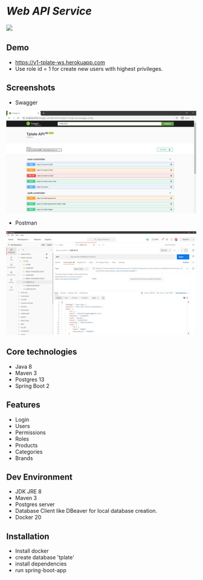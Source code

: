 # _Web API Service_
![](https://github.com/danielchungara1/v1-tplate-ws/workflows/tests/badge.svg)

## Demo
- https://v1-tplate-ws.herokuapp.com
- Use role id = 1 for create new users with highest privileges.

## Screenshots
- Swagger

![alt text](https://raw.githubusercontent.com/danielchungara1/v1-tplate-ws/develop/src/main/resources/imgs/readme/swagger.JPG?raw=true)

- Postman

![alt text](https://raw.githubusercontent.com/danielchungara1/v1-tplate-ws/develop/src/main/resources/imgs/readme/postman.JPG?raw=true)

## Core technologies 
- Java 8
- Maven 3  
- Postgres 13
- Spring Boot 2

## Features
- Login
- Users  
- Permissions 
- Roles
- Products
- Categories
- Brands

## Dev Environment

- JDK JRE 8
- Maven 3
- Postgres server
- Database Client like DBeaver for local database creation.
- Docker 20

## Installation
- Install docker
- create database 'tplate'
- install dependencies
- run spring-boot-app